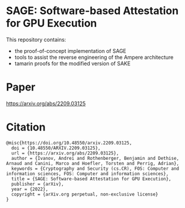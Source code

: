 # SAGE: Software-based Attestation for GPU Execution

This repository contains:
- the proof-of-concept implementation of SAGE
- tools to assist the reverse engineering of the Ampere architecture
- tamarin proofs for the modified version of SAKE

# Paper

https://arxiv.org/abs/2209.03125

# Citation

```
@misc{https://doi.org/10.48550/arxiv.2209.03125,
  doi = {10.48550/ARXIV.2209.03125},
  url = {https://arxiv.org/abs/2209.03125},
  author = {Ivanov, Andrei and Rothenberger, Benjamin and Dethise, Arnaud and Canini, Marco and Hoefler, Torsten and Perrig, Adrian},
  keywords = {Cryptography and Security (cs.CR), FOS: Computer and information sciences, FOS: Computer and information sciences},
  title = {SAGE: Software-based Attestation for GPU Execution},
  publisher = {arXiv},
  year = {2022},
  copyright = {arXiv.org perpetual, non-exclusive license}
}
```
